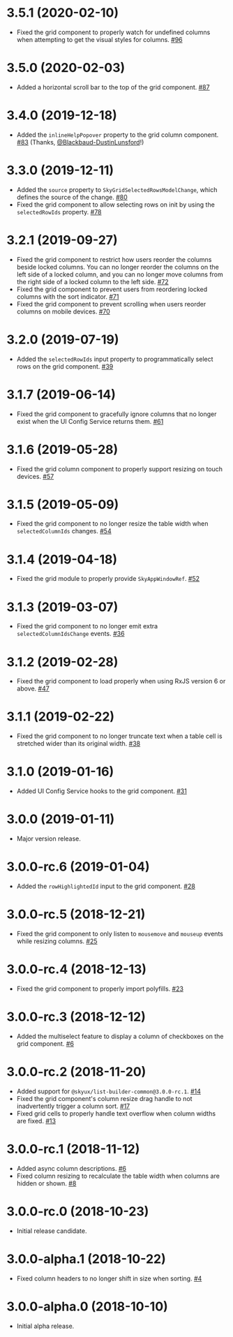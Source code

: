# 3.5.1 (2020-02-10)

- Fixed the grid component to properly watch for undefined columns when attempting to get the visual styles for columns. [#96](https://github.com/blackbaud/skyux-grids/pull/96)

# 3.5.0 (2020-02-03)

- Added a horizontal scroll bar to the top of the grid component. [#87](https://github.com/blackbaud/skyux-grids/pull/87)

# 3.4.0 (2019-12-18)

- Added the `inlineHelpPopover` property to the grid column component. [#83](https://github.com/blackbaud/skyux-grids/pull/83) (Thanks, [@Blackbaud-DustinLunsford](https://github.com/Blackbaud-DustinLunsford)!)

# 3.3.0 (2019-12-11)

- Added the `source` property to `SkyGridSelectedRowsModelChange`, which defines the source of the change. [#80](https://github.com/blackbaud/skyux-grids/pull/80)
- Fixed the grid component to allow selecting rows on init by using the `selectedRowIds` property. [#78](https://github.com/blackbaud/skyux-grids/pull/78)

# 3.2.1 (2019-09-27)

- Fixed the grid component to restrict how users reorder the columns beside locked columns. You can no longer reorder the columns on the left side of a locked column, and you can no longer move columns from the right side of a locked column to the left side.
 [#72](https://github.com/blackbaud/skyux-grids/pull/72)
- Fixed the grid component to prevent users from reordering locked columns with the sort indicator. [#71](https://github.com/blackbaud/skyux-grids/pull/71)
- Fixed the grid component to prevent scrolling when users reorder columns on mobile devices. [#70](https://github.com/blackbaud/skyux-grids/pull/70)

# 3.2.0 (2019-07-19)

- Added the `selectedRowIds` input property to programmatically select rows on the grid component. [#39](https://github.com/blackbaud/skyux-grids/pull/39)

# 3.1.7 (2019-06-14)

- Fixed the grid component to gracefully ignore columns that no longer exist when the UI Config Service returns them. [#61](https://github.com/blackbaud/skyux-grids/pull/61)

# 3.1.6 (2019-05-28)

- Fixed the grid column component to properly support resizing on touch devices. [#57](https://github.com/blackbaud/skyux-grids/pull/57)

# 3.1.5 (2019-05-09)

- Fixed the grid component to no longer resize the table width when `selectedColumnIds` changes. [#54](https://github.com/blackbaud/skyux-grids/pull/54)

# 3.1.4 (2019-04-18)

- Fixed the grid module to properly provide `SkyAppWindowRef`. [#52](https://github.com/blackbaud/skyux-grids/pull/52)

# 3.1.3 (2019-03-07)

- Fixed the grid component to no longer emit extra `selectedColumnIdsChange` events. [#36](https://github.com/blackbaud/skyux-grids/pull/36)

# 3.1.2 (2019-02-28)

- Fixed the grid component to load properly when using RxJS version 6 or above. [#47](https://github.com/blackbaud/skyux-grids/pull/47)

# 3.1.1 (2019-02-22)

- Fixed the grid component to no longer truncate text when a table cell is stretched wider than its original width. [#38](https://github.com/blackbaud/skyux-grids/pull/38)

# 3.1.0 (2019-01-16)

- Added UI Config Service hooks to the grid component. [#31](https://github.com/blackbaud/skyux-grids/pull/31)

# 3.0.0 (2019-01-11)

- Major version release.

# 3.0.0-rc.6 (2019-01-04)

- Added the `rowHighlightedId` input to the grid component. [#28](https://github.com/blackbaud/skyux-grids/pull/28)

# 3.0.0-rc.5 (2018-12-21)

- Fixed the grid component to only listen to `mousemove` and `mouseup` events while resizing columns. [#25](https://github.com/blackbaud/skyux-grids/pull/25)

# 3.0.0-rc.4 (2018-12-13)

- Fixed the grid component to properly import polyfills. [#23](https://github.com/blackbaud/skyux-grids/pull/23)

# 3.0.0-rc.3 (2018-12-12)

- Added the multiselect feature to display a column of checkboxes on the grid component. [#6](https://github.com/blackbaud/skyux-grids/pull/6)

# 3.0.0-rc.2 (2018-11-20)

 - Added support for `@skyux/list-builder-common@3.0.0-rc.1`. [#14](https://github.com/blackbaud/skyux-grids/pull/14)
 - Fixed the grid component's column resize drag handle to not inadvertently trigger a column sort. [#17](https://github.com/blackbaud/skyux-grids/pull/17)
 - Fixed grid cells to properly handle text overflow when column widths are fixed. [#13](https://github.com/blackbaud/skyux-grids/pull/13)

# 3.0.0-rc.1 (2018-11-12)

- Added async column descriptions. [#6](https://github.com/blackbaud/skyux-grids/pull/6)
- Fixed column resizing to recalculate the table width when columns are hidden or shown. [#8](https://github.com/blackbaud/skyux-grids/pull/8)

# 3.0.0-rc.0 (2018-10-23)

- Initial release candidate.

# 3.0.0-alpha.1 (2018-10-22)

- Fixed column headers to no longer shift in size when sorting. [#4](https://github.com/blackbaud/skyux-grids/pull/4)

# 3.0.0-alpha.0 (2018-10-10)

- Initial alpha release.
